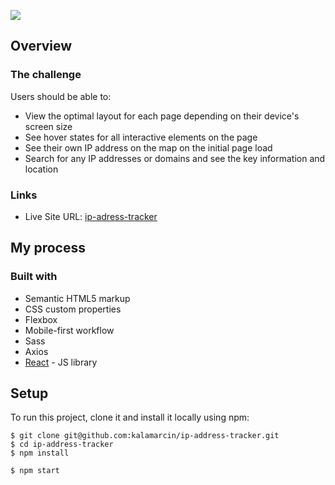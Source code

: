 ![](https://github.com/kalamarcin/github-user-search/blob/master/src/assets/design/desktop-preview.jpg?raw=true)

## Overview

### The challenge

Users should be able to:

- View the optimal layout for each page depending on their device's screen size
- See hover states for all interactive elements on the page
- See their own IP address on the map on the initial page load
- Search for any IP addresses or domains and see the key information and location


### Links

- Live Site URL: [ip-adress-tracker](https://ip-address-tracker-mk.netlify.app/)

## My process

### Built with

- Semantic HTML5 markup
- CSS custom properties
- Flexbox
- Mobile-first workflow
- Sass
- Axios
- [React](https://reactjs.org/) - JS library

## Setup

To run this project, clone it and install it locally using npm:

```
$ git clone git@github.com:kalamarcin/ip-address-tracker.git
$ cd ip-address-tracker
$ npm install

$ npm start

```
